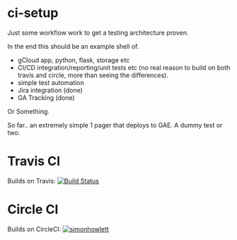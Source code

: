 # ci-setup

Just some workflow work to get a testing architecture proven.

In the end this should be an example shell of.

- gCloud app, python, flask, storage etc
- CI/CD integration/reporting/unit tests etc (no real reason to build on both travis and circle, more than seeing the differences).
- simple test automation
- Jira integration (done)
- GA Tracking (done)

Or Something.

So far.. an extremely simple 1 pager that deploys to GAE. A dummy test or two.

# Travis CI
Builds on Travis: [![Build Status](https://travis-ci.com/simonhowlett/app-engine-ci.svg?branch=master)](https://travis-ci.com/simonhowlett/app-engine-ci)

# Circle CI
Builds on CircleCI: [![simonhowlett](https://circleci.com/gh/simonhowlett/app-engine-ci.svg?style=svg)](https://app.circleci.com/pipelines/github/simonhowlett/app-engine-ci)







